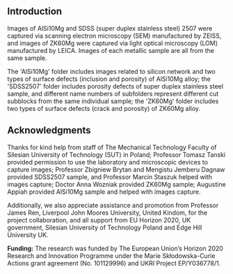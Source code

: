 ## **Introduction**

Images of AlSi10Mg and SDSS (super duplex stainless steel) 2507 were captured via scanning electron microscopy (SEM) manufactured by ZEISS, and images of ZK60Mg were captured via light optical microscopy (LOM) manufactured by LEICA. Images of each metallic sample are all from the same sample.

The 'AlSi10Mg' folder includes images related to silicon network and two types of surface defects (inclusion and porosity) of AlSi10Mg alloy; the 'SDSS2507' folder includes porosity defects of super duplex stainless steel sample, and different name numbers of subfolders represent different cut subblocks from the same individual sample; the 'ZK60Mg' folder includes two types of surface defects (crack and porosity) of ZK60Mg alloy. 


## **Acknowledgments**

Thanks for kind help from staff of The Mechanical Technology Faculty of Silesian University of Technology (SUT) in Poland; Professor Tomasz Tanski provided permission to use the laboratory and microscopic devices to capture images; Professor Zbigniew Brytan and Mengistu Jemberu Dagnaw provided SDSS2507 sample, and Professor Marcin Staszuk helped with images capture; Doctor Anna Wozniak provided ZK60Mg sample; Augustine Appiah provided AlSi10Mg sample and helped with images capture.

Additionally, we also appreciate assistance and promotion from Professor James Ren, Liverpool John Moores University, United Kindom, for the project collaboration, and all support from EU Horizon 2020, UK government, Silesian University of Technology Poland and Edge Hill University UK.

**Funding:** The research was funded by The European Union’s Horizon 2020 Research and Innovation
Programme under the Marie Skłodowska-Curie Actions grant agreement (No. 101129996) and UKRI
Project EP/Y036778/1.
